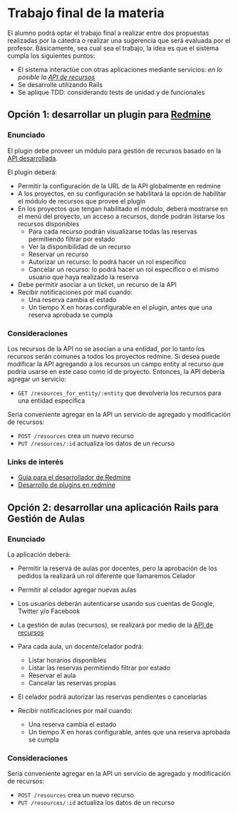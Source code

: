 # Trabajo final de la materia

El alumno podrá optar el trabajo final a realizar entre dos propuestas
realizadas por la cátedra o
realizar una sugerencia que será evaluada por el profesor.
Básicamente, sea cual sea el trabajo, la idea es que el sistema cumpla los
siguientes puntos:

  * El sistema interactúe con otras aplicaciones mediante servicios: *en lo
    posible la [API de
recursos](https://github.com/TTPS-ruby/sandbox/tree/master/trabajo_final)*
  * Se desarrolle utilizando Rails
  * Se aplique TDD: considerando tests de unidad y de funcionales

## Opción 1: desarrollar un plugin para [Redmine](http://www.redmine.org)

### Enunciado

El plugin debe proveer un módulo para gestión de recursos basado en la [API
desarrollada](https://github.com/TTPS-ruby/sandbox/tree/master/trabajo_final).

El plugin deberá:

  * Permitir la configuración de la URL de la API globalmente en redmine
  * A los proyectos, en su configuración se habilitará la opción de habilitar el
    módulo de recursos que provee el plugin
  * En los proyectos que tengan habilitado el módulo, deberá mostrarse en el
    menú del proyecto, un acceso a recursos, donde podrán listarse los recursos
disponibles
    * Para cada recurso podrán visualizarse todas las reservas permitiendo
      filtrar por estado 
    * Ver la disponibilidad de un recurso
    * Reservar un recurso
    * Autorizar un recurso: lo podrá hacer un rol específico
    * Cancelar un recurso: lo podrá hacer un rol específico o el mismo usuario
      que haya realizado la reserva
  * Debe permitir asociar a un ticket, un recurso de la API
  * Recibir notificaciones por mail cuando:
    * Una reserva cambia el estado
    * Un tiempo X en horas configurable en el plugin, antes que una reserva
      aprobada se cumpla
  


### Consideraciones

Los recursos de la API no se asocian a una entidad, por lo tanto los recursos
serán comunes a todos los proyectos redmine. Si desea puede modificar la API
agregando a los recursos un campo entity al recurso que podría usarse en este
caso como id de proyecto. Entonces, la API debería agregar un servicio:

  * `GET /resources_for_entity/:entity` que devolvería los recursos para una
    entidad específica

Sería conveniente agregar en la API un servicio de agregado y modificación de
recursos:

  * `POST /resources` crea un nuevo recurso
  * `PUT /resources/:id` actualiza los datos de un recurso

### Links de interés

* [Guía para el desarrollador de
  Redmine](http://www.redmine.org/projects/redmine/wiki/Developer_Guide)
* [Desarrollo de plugins en
  redmine](http://www.redmine.org/projects/redmine/wiki/Plugin_Tutorial)

## Opción 2: desarrollar una aplicación Rails para Gestión de Aulas

### Enunciado

La aplicación deberá:

   * Permitir la reserva de aulas por docentes, pero la aprobación de los
     pedidos la realizará un rol diferente que llamaremos Celador

   * Permitir al celador agregar nuevas aulas

   * Los usuarios deberán autenticarse usando sus cuentas de Google, Twitter y/o
     Facebook

   * La gestión de aulas (recursos), se realizará por medio de la [API
de recursos](https://github.com/TTPS-ruby/sandbox/tree/master/trabajo_final)

   * Para cada aula, un docente/celador podrá:
     * Listar horarios disponibles
     * Listar las reservas permitiendo filtrar por estado 
     * Reservar el aula
     * Cancelar las reservas propias
   * El celador podrá autorizar las reservas pendientes o cancelarlas
   * Recibir notificaciones por mail cuando:
     * Una reserva cambia el estado
     * Un tiempo X en horas configurable, antes que una reserva aprobada se
       cumpla


### Consideraciones

Sería conveniente agregar en la API un servicio de agregado y modificación de
recursos:

  * `POST /resources` crea un nuevo recurso
  * `PUT /resources/:id` actualiza los datos de un recurso

